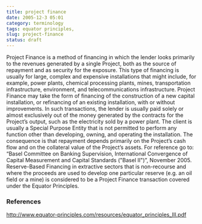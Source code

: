 ```yaml
---
title: project finance
date: 2005-12-3 05:01
category: terminology
tags: equator principles,
slug: project-finance
status: draft
---
```


<!--
icon: file-code-o
summary:
-->
Project Finance is a method of financing in which the lender looks primarily to the revenues generated by a single Project, both as the source of repayment and as security for the exposure. This type of financing is usually for large, complex and expensive installations that might include, for example, power plants, chemical processing plants, mines, transportation infrastructure, environment, and telecommunications infrastructure. Project Finance may take the form of financing of the construction of a new capital installation, or refinancing of an existing installation, with or without improvements. In such transactions, the lender is usually paid solely or almost exclusively out of the money generated by the contracts for the Project’s output, such as the  electricity sold by a power plant. The client is usually a Special Purpose Entity that is not permitted to perform any function other than developing, owning, and operating the installation. The consequence is that repayment depends primarily on the Project’s cash flow and on the collateral
value of the Project’s assets. For reference go to: “Basel Committee on Banking Supervision, International Convergence of Capital Measurement and Capital Standards ("Basel II")”, November 2005. Reserve-Based Financing in extractive sectors that is non-recourse and where the proceeds are used to develop one particular reserve (e.g. an oil field or a mine) is considered to be a Project Finance transaction covered under the Equator Principles.

### References

http://www.equator-principles.com/resources/equator_principles_III.pdf
